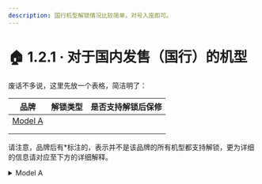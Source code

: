 ```yaml
---
description: 国行机型解锁情况比较简单，对号入座即可。
---
```


# 🏠 1.2.1 · 对于国内发售（国行）的机型

废话不多说，这里先放一个表格，简洁明了：

| 品牌                                            | 解锁类型 | 是否支持解锁后保修 |
| --------------------------------------------- | ---- | --------- |
| [Model A](for\_domestic\_models.md#undefined) |      |           |
|                                               |      |           |
|                                               |      |           |

请注意，品牌后有\*标注的，表示并不是该品牌的所有机型都支持解锁，更为详细的信息请对应至下方的详细解释。

<details>

<summary>Model A</summary>



</details>
